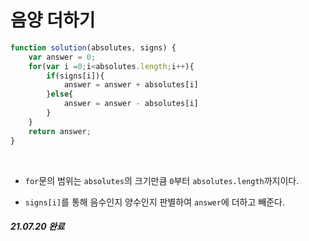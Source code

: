 # 음양 더하기

```javaScript
function solution(absolutes, signs) {
    var answer = 0;
    for(var i =0;i<absolutes.length;i++){
        if(signs[i]){
            answer = answer + absolutes[i]
        }else{
            answer = answer - absolutes[i]
        }
    }
    return answer;
}

```
<br>

- `for`문의 범위는 `absolutes`의 크기만큼 `0`부터 `absolutes.length`까지이다.

 
 - `signs[i]`를 통해 음수인지 양수인지 판별하여 `answer`에 더하고 빼준다.

##### 21.07.20 완료
